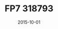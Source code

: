 ---
title: "FP7 318793"
type: "research"
funding: "European Commission"
pi: "E. S. Quintana-Ortí"
pi-inst: "UJI"
date: "2015-10-01"
end-date: "2018-09-30"
grant: "396K€"
role: "Researcher"
wp: ""
description: "Sergio designed, developed, and evaluated the MPI malleability framework DMR for HPC clusters"
my-start-date: ""
my-end-date: ""
url: ""
doi: ""
---